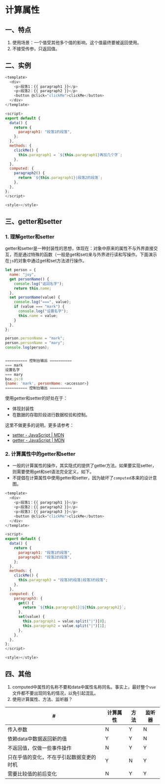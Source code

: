 # 计算属性

## 一、特点

1. 使用场景：一个值受其他多个值的影响，这个值最终要被返回使用。
2. 不接受传参，只返回值。

## 二、实例

```js
<template>
  <div>
    <p>段落1：{{ paragraph1 }}</p>
    <p>段落2：{{ paragraph2 }}</p>
    <button @click="clickMe">clickMe</button>
  </div>
</template>

<script>
export default {
  data() {
    return {
      paragraph1: "段落1的段落",
    };
  },
  methods: {
    clickMe() {
      this.paragraph1 = `${this.paragraph1}再加几个字`;
    },
  },
  computed: {
    paragraph2() {
      return `${this.paragraph1}|段落2的段落`;
    },
  },
};
</script>

<style></style>

```

## 三、getter和setter

### 1. 理解getter和setter

getter和setter是一种封装性的思想，体现在：对象中原来的属性不与外界直接交互，而是通过特殊的函数（一般是get和set)来与外界进行读和写操作。下面演示在`js`的对象中通过get和set方法进行操作。

```js
let person = {
  name: "joy",
  get personName() {
    console.log("返回名字");
    return this.name;
  },
  set personName(value) {
    console.log("===", value);
    if (value === "mark") {
      console.log("设置名字");
      this.name = value;
    }
  },
};

person.personName = "mark";
person.personName = "mary";
console.log(person);


========== 控制台输出 ========== 
=== mark
设置名字
=== mary
box.js:8
{name: 'mark', personName: <accessor>}
========== 控制台输出 ========== 
```

使用getter和setter的好处在于：

- 体现封装性
- 在数据的存取阶段进行数据校验和控制。

这里不做更多的说明，更多请参考：

- [setter - JavaScript | MDN](https://developer.mozilla.org/zh-CN/docs/Web/JavaScript/Reference/Functions/set)
- [getter - JavaScript | MDN](https://developer.mozilla.org/zh-CN/docs/Web/JavaScript/Reference/Functions/get)

### 2. 计算属性中的getter和setter

- 一般的计算属性的操作，其实隐式的提供了getter方法。如果要实现setter，则需要使用get和set语法完全定义，如下。
- 不提倡在计算属性中使用getter和setter，因为破坏了`computed`本来的设计意图。

```js
<template>
  <div>
    <p>段落1：{{ paragraph1 }}</p>
    <p>段落2：{{ paragraph2 }}</p>
    <p>段落3：{{ paragraph3 }}</p>
    <button @click="clickMe">clickMe</button>
  </div>
</template>

<script>
export default {
  data() {
    return {
      paragraph1: "段落1的段落",
      paragraph2: "段落2的段落",
    };
  },
  methods: {
    clickMe() {
      this.paragraph3 = "段落3的段落|段落3的段落";
    },
  },
  computed: {
    paragraph3: {
      get() {
        return `${this.paragraph1}|${this.paragraph2}`;
      },
      set(value) {
        this.paragraph1 = value.split("|")[0];
        this.paragraph2 = value.split("|")[1];
      },
    },
  },
};
</script>

<style></style>
```

## 四、其他

1. computed中属性的名称不要和data中属性名称同名。事实上，最好整个`vue`文件都不要出现同名的情况，以免引起混乱。
2. 使用计算属性、方法、监听器？

| #                                        | 计算属性 | 方法 | 监听器 |
| ---------------------------------------- | -------- | ---- | ------ |
| 传入参数                                 | N        | Y    | N      |
| 依赖data中数据返回新的值                 | Y        | Y    | N      |
| 不返回值，仅做一些事件操作               | N        | Y    | Y      |
| 只在乎值的变化，不在乎引起数据变更的时机 | Y        | N    | Y      |
| 需要比较值的前后变化                     | N        | Y    | Y      |

